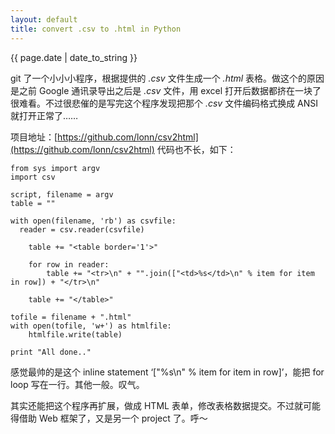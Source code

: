 ```yaml
---
layout: default
title: convert .csv to .html in Python
---
```

{{ page.date | date_to_string }}

git 了一个小小小程序，根据提供的 *.csv* 文件生成一个 *.html* 表格。做这个的原因是之前 Google 通讯录导出之后是 *.csv* 文件，用 excel 打开后数据都挤在一块了很难看。不过很悲催的是写完这个程序发现把那个 *.csv* 文件编码格式换成 ANSI 就打开正常了……

项目地址：[https://github.com/lonn/csv2html](https://github.com/lonn/csv2html) 代码也不长，如下：

    from sys import argv
    import csv
    
    script, filename = argv
    table = ""
    
    with open(filename, 'rb') as csvfile:
      reader = csv.reader(csvfile)
    
    	table += "<table border='1'>"
    
    	for row in reader:
    		table += "<tr>\n" + "".join(["<td>%s</td>\n" % item for item in row]) + "</tr>\n"
    
    	table += "</table>"
    
    tofile = filename + ".html"
    with open(tofile, 'w+') as htmlfile:
    	htmlfile.write(table)
    
    print "All done.."

感觉最帅的是这个 inline statement ‘["<td>%s</td>\n" % item for item in row]’，能把 for loop 写在一行。其他一般。叹气。

其实还能把这个程序再扩展，做成 HTML 表单，修改表格数据提交。不过就可能得借助 Web 框架了，又是另一个 project 了。呼～
